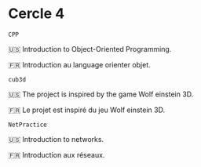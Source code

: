 # Cercle 4

`CPP`

:us: Introduction to Object-Oriented Programming.

:fr: Introduction au language orienter objet.

`cub3d`

:us: The project is inspired by the game Wolf einstein 3D.

:fr: Le projet est inspiré du jeu Wolf einstein 3D.

`NetPractice`

:us: Introduction to networks.

:fr: Introduction aux réseaux.
